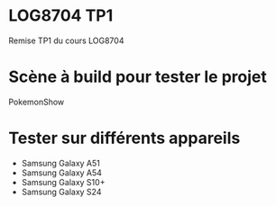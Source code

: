 # LOG8704 TP1
Remise TP1 du cours LOG8704

# Scène à build pour tester le projet
PokemonShow

# Tester sur différents appareils
- Samsung Galaxy A51
- Samsung Galaxy A54
- Samsung Galaxy S10+
- Samsung Galaxy S24